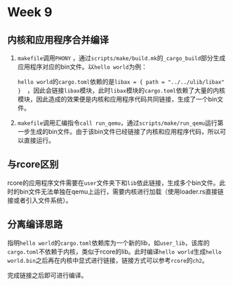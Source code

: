 # Week 9

## 内核和应用程序合并编译

1. `makefile`调用`PHONY` ，通过`scripts/make/build.mk`的`_cargo_build`部分生成应用程序对应的bin文件。以`hello world`为例：

   `hello world`的`cargo.toml`依赖的是`libax = { path = "../../ulib/libax" }  `，因此会链接`libax`模块，此时`libax`模块的`cargo.toml`依赖了大量的内核模块，因此造成的效果便是内核和应用程序代码共同链接，生成了一个bin文件。

2. `makefile`调用汇编指令`call run_qemu`，通过`scripts/make/run_qemu`运行第一步生成的bin文件。由于该bin文件已经链接了内核和应用程序代码，所以可以直接运行。

## 与rcore区别

rcore的应用程序文件需要在`user`文件夹下和`lib`依此链接，生成多个bin文件。此时的bin文件无法单独在qemu上运行，需要内核进行加载（使用loader.rs直接链接或者引入文件系统）。



## 分离编译思路

指明`hello world`的`cargo.toml`依赖库为一个新的lib，如`user_lib`，该库的`cargo.toml`不依赖于内核，类似于rcore的lib。此时编译`hello world`生成`hello world.bin`之后再在内核中显式进行链接，链接方式可以参考`rcore`的`ch2`。

完成链接之后即可进行编译。

